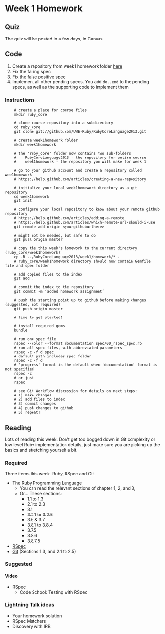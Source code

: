 # Week 1 Homework
## Quiz
The quiz will be posted in a few days, in Canvas

## Code
1. Create a repository from week1 homework folder [here](https://github.com/UWE-Ruby/RubyCoreLanguage2013/tree/master/week1/homework)
1. Fix the failing spec
1. Fix the false positive spec
1. Implement all other pending specs. You add `do..end` to the pending specs, as well as the supporting code to implement them

### Instructions

        # create a place for course files
        mkdir ruby_core

        # clone course repository into a subdirectory
        cd ruby_core
        git clone git://github.com/UWE-Ruby/RubyCoreLanguage2013.git

        # create week1homework folder
        mkdir week1homework

        # the 'ruby_core' folder now contains two sub-folders
        #    RubyCoreLanguage2013 - the repository for entire course
        #    week1homework - the repository you will make for week 1

        # go to your github account and create a repository called wee1homework
        # https://help.github.com/articles/creating-a-new-repository

        # initialize your local week1homework directory as a git repository
        cd week1homework
        git init

        # configure your local repository to know about your remote github repository
        # https://help.github.com/articles/adding-a-remote
        # https://help.github.com/articles/which-remote-url-should-i-use
        git remote add origin <yourgithuburlhere>

        # might not be needed, but safe to do
        git pull origin master

        # copy the this week's homework to the current directory (ruby_core/week1homework)
        cp -R ../RubyCoreLanguage2013/week1/homework/* .
        # ruby_core/week1homework directory should now contain Gemfile file and spec folder

        # add copied files to the index
        git add .

        # commit the index to the repository
        git commit -m ‘added homework assignment’

        # push the starting point up to github before making changes (suggested, not required)
        git push origin master

        # time to get started!

        # install required gems
        bundle

        # run one spec file
        rspec --color --format documentation spec/00_rspec_spec.rb
        # run all spec files, with abbreviated parameters
        rspec -c -f d spec
        # default path includes spec folder
        rspec -c -f d
        # 'progress' format is the default when 'documentation' format is not specified
        rspec -c
        # or just
        rspec

        # see Git Workflow discussion for details on next steps:
        # 1) make changes
        # 2) add files to index
        # 3) commit changes
        # 4) push changes to github
        # 5) repeat!



## Reading
Lots of reading this week. Don't get too bogged down in Git complexity or low level Ruby implementation details, just make
sure you are picking up the basics and stretching yourself a bit.

### Required
Three items this week. Ruby, RSpec and Git.

* The Ruby Programming Language
    * You can read the relevant sections of chapter 1, 2, and 3,
    * Or... These sections:
        * 1.1 to 1.3
        * 2.1 to 2.3
        * 3.1
        * 3.2.1 to 3.2.5
        * 3.6 & 3.7
        * 3.8.1 to 3.8.4
        * 3.7.5
        * 3.8.6
        * 3.8.7.5
* [RSpec](http://blog.teamtreehouse.com/an-introduction-to-rspec)
* [Git](http://git-scm.com/book) (Sections 1.3, and 2.1 to 2.5)

### Suggested
#### Video
* RSpec
    * Code School: [Testing with RSpec](http://rspec.codeschool.com/levels/1)

### Lightning Talk ideas
* Your homework solution
* RSpec Matchers
* Discovery with IRB